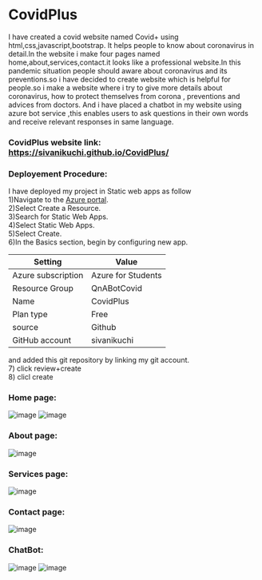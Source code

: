 # CovidPlus
I have created a covid website named Covid+ using html,css,javascript,bootstrap. It helps people to know about coronavirus in detail.In the website i make four pages named home,about,services,contact.it looks like a professional website.In this pandemic situation people should aware about coronavirus and its preventions.so i have decided to create website which is helpful for people.so i make a website where i try to give more details about coronavirus, how to protect themselves from corona , preventions and advices from doctors. And i have placed a chatbot in my website using azure bot service ,this enables users to ask questions in their own words and receive relevant responses in same language.

### CovidPlus website link: https://sivanikuchi.github.io/CovidPlus/
### Deployement Procedure:
I have deployed my project in Static web apps as follow <br />
  1)Navigate to the [Azure portal](https://portal.azure.com/). <br />
  2)Select Create a Resource.<br />
  3)Search for Static Web Apps.<br />
  4)Select Static Web Apps.<br />
  5)Select Create.<br />
  6)In the Basics section, begin by configuring new app.<br />
  
  | Setting  | Value |
  | ------------- | ------------- |
  | Azure subscription	| Azure for Students |
  | Resource Group	| QnABotCovid | 
  | Name	| CovidPlus | 
  | Plan type | Free | 
  | source | Github | 
  | GitHub account| sivanikuchi |
  
  and added this git repository by linking my git account.<br />
  7) click review+create<br />
  8) clicl create
  <br />



### Home page: 
![image](https://user-images.githubusercontent.com/92884264/171326376-403ec027-8470-4409-bb69-833a117ce64d.png)
![image](https://user-images.githubusercontent.com/92884264/171328663-9eddfcb2-2810-409d-8fb1-d075e86f5a4d.png)

### About page:
![image](https://user-images.githubusercontent.com/92884264/171329103-909db285-aa3b-401d-a3af-967fc439636d.png)

### Services page:
![image](https://user-images.githubusercontent.com/92884264/171329296-d31b4c5f-f325-4e18-890a-cc7aa4adbafc.png)

### Contact page:
![image](https://user-images.githubusercontent.com/92884264/171329484-52d6c072-f35c-4b04-8853-bd8329ff1317.png)

### ChatBot:
![image](https://user-images.githubusercontent.com/92884264/171329723-457ae19e-140e-4ccc-8484-acde15f9c9ff.png)
![image](https://user-images.githubusercontent.com/92884264/171329836-3a2396b6-7b7a-49d5-8f5f-7025015466e2.png)
